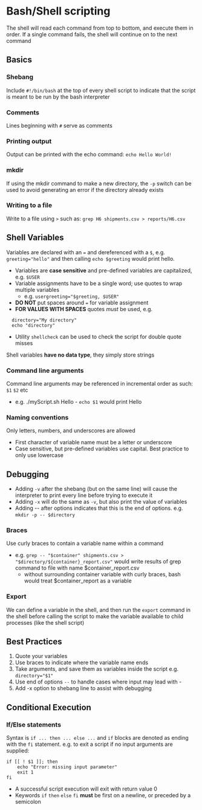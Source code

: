 # Bash/Shell scripting
The shell will read each command from top to bottom, and execute them in order.  If a single command fails, the shell will continue on to the next command

## Basics

### Shebang
Include `#!/bin/bash` at the top of every shell script to indicate that the script is meant to be run by the bash interpreter

### Comments
Lines beginning with `#` serve as comments

### Printing output
Output can be printed with the echo command: `echo Hello World!`

### mkdir
If using the mkdir command to make a new directory, the `-p` switch can be used to avoid generating an error if the directory already exists

### Writing to a file
Write to a file using `>` such as:
`grep H6 shipments.csv > reports/H6.csv`

## Shell Variables
Variables are declared with an `=` and dereferenced with a `$`, e.g. `greeting="hello"` and then calling `echo $greeting` would print hello.
  * Variables are **case sensitive** and pre-defined variables are capitalized, e.g. `$USER` 
  * Variable assignments have to be a single word; use quotes to wrap multiple variables
    * e.g. `usergreeting="$greeting, $USER"`
  *  **DO NOT** put spaces around `=` for variable assignment
  * **FOR VALUES WITH SPACES** quotes *must* be used, e.g.
  ```
    directory="My directory"
    echo "directory"
  ```

  * Utility `shellcheck` can be used to check the script for double quote misses

Shell variables **have no data type**, they simply store strings

### Command line arguments
Command line arguments may be referenced in incremental order as such: `$1` `$2` etc
  * e.g. ./myScript.sh Hello - `echo $1` would print Hello

### Naming conventions
Only letters, numbers, and underscores are allowed 
  * First character of variable name must be a letter or underscore 
  * Case sensitive, but pre-defined variables use capital.  Best practice to only use lowercase

## Debugging
* Adding `-v` after the shebang (but on the same line) will cause the interpreter to print every line before trying to execute it
* Adding `-x` will do the same as `-v`, but also print the value of variables
* Adding -- after options indicates that this is the end of options. e.g. `mkdir -p -- $directory` 

### Braces
Use curly braces to contain a variable name within a command
* e.g. `grep -- "$container" shipments.csv > "$directory/${container}_report.csv"` would write results of grep command to file with name $container_report.csv
  * without surrounding container variable with curly braces, bash would treat $container_report as a variable

### Export
We can define a variable in the shell, and then run the `export` command in the shell before calling the script to make the variable available to child processes (like the shell script)

## Best Practices
1. Quote your variables
2. Use braces to indicate where the variable name ends
3. Take arguments, and save them as variables inside the script e.g. `directory="$1"`
4. Use end of options `--` to handle cases where input may lead with -
5. Add -x option to shebang line to assist with debugging

## Conditional Execution

### If/Else statements
Syntax is `if ... then ... else ...` and `if` blocks are denoted as ending with the `fi` statement. e.g. to exit a script if no input arguments are supplied:

```
if [[ ! $1 ]]; then
    echo "Error: missing input parameter"
    exit 1
fi
```
  * A successful script execution will exit with return value 0
  * Keywords `if` `then` `else` `fi` **must** be first on a newline, or preceded by a semicolon

